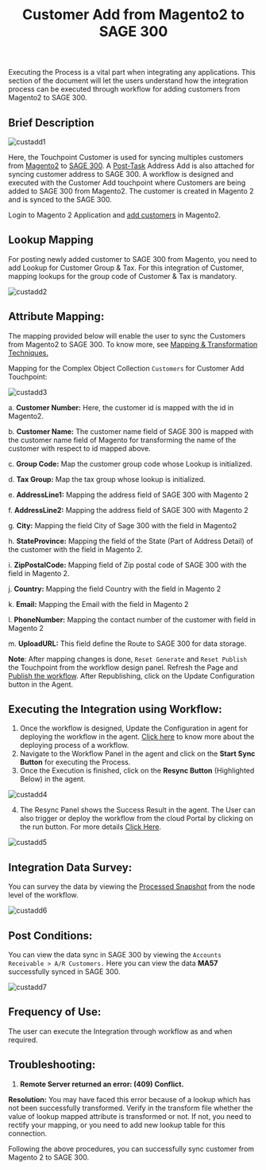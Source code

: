 ﻿---
title: "Customer Add from Magento2 to SAGE 300"
toc: true
tag: developers
category: "Integration"
menus: 
    sagemagentointegration:
        title: "Customer Add"
        icon: fa fa-wpexplorer
        identifier: sage300magecustomeradd
---

Executing the Process is a vital part when integrating any applications. This section of the document will let the users understand how the integration process can be executed through workflow for adding customers from Magento2 to SAGE  300.

## Brief Description

![custadd1](\staticfiles\integration\Sage300-Magento\custadd1.png)

Here, the Touchpoint Customer is used for syncing multiples customers from [Magento2](/connectors/Magento2/) to [SAGE 300](/connectors/sage300/). A [Post-Task](/transformation/handling-dependent-data/) Address Add is also attached for syncing customer address to SAGE 300. A workflow is designed and executed with the Customer Add touchpoint where Customers are being added to SAGE 300 from Magento2. The customer is created in Magento 2 and is synced to the SAGE 300.

Login to Magento 2 Application and [add customers](https://docs.magento.com/m2/ce/user_guide/customers/account-create.html) in Magento2.

## Lookup Mapping 

For posting newly added customer to SAGE 300 from Magento, you need to add Lookup for Customer Group & Tax. For this integration of Customer, mapping lookups for the group code of Customer & Tax is mandatory.

![custadd2](\staticfiles\integration\Sage300-Magento\custadd2.png)

## Attribute Mapping: 

The mapping provided below will enable the user to sync the Customers from Magento2 to SAGE 300. To know more, see [Mapping & Transformation Techniques.](/transformation/overview-usecase/)

Mapping for the Complex Object Collection `Customers` for Customer Add Touchpoint:

![custadd3](\staticfiles\integration\Sage300-Magento\custadd3.png)

a.	**Customer Number:** Here, the customer id is mapped with the id in Magento2.

b.	**Customer Name:** The customer name field of SAGE 300 is mapped with the customer name field of Magento for transforming the name of the customer with respect to id mapped above.

c.	**Group Code:** Map the customer group code whose Lookup is initialized.

d.	**Tax Group:** Map the tax group whose lookup is initialized.

e.	**AddressLine1:** Mapping the address field of SAGE 300 with Magento 2

f.	**AddressLine2:** Mapping the address field of SAGE 300 with Magento 2

g.	**City:** Mapping the field City of Sage 300 with the field in Magento2

h.	**StateProvince:** Mapping the field of the State (Part of Address Detail) of the customer with the field in Magento 2.

i.	**ZipPostalCode:**  Mapping field of Zip postal code of SAGE 300 with the field in Magento 2.

j.	**Country:** Mapping the field Country with the field in Magento 2

k.	**Email:** Mapping the Email with the field in Magento 2

l.	**PhoneNumber:** Mapping the contact number of the customer with field in Magento 2

m.	**UploadURL:** This field define the Route to SAGE 300 for data storage.


**Note**: After mapping changes is done, `Reset Generate` and `Reset Publish` the Touchpoint from the workflow design panel. Refresh the Page and [Publish the workflow](/workflow/deploying-and-executing/#publishing-a-workflow). After Republishing, click on the Update Configuration button in the Agent.

## Executing the Integration using Workflow:

1.	Once the workflow is designed, Update the Configuration in agent for deploying the workflow in the agent. [Click here](/workflow/deploying-and-executing/) to know more about the deploying process of a workflow.
2.	Navigate to the Workflow Panel in the agent and click on the **Start Sync Button** for executing the Process.
3.	Once the Execution is finished, click on the **Resync Button** (Highlighted Below) in the agent.

![custadd4](\staticfiles\integration\Sage300-Magento\custadd4.png)

4. The Resync Panel shows the Success Result in the agent. The User can also trigger or deploy the workflow from the cloud Portal by clicking on the run button. For more details [Click Here](/workflow/steps-to-create-your-first-workflow/#steps-to-workflow-creation).

![custadd5](\staticfiles\integration\Sage300-Magento\custadd5.png)

## Integration Data Survey:

You can survey the data by viewing the [Processed Snapshot](/workflow/list-of-snapshot/) from the node level of the workflow.

![custadd6](\staticfiles\integration\Sage300-Magento\custadd6.png)

## Post Conditions:
You can view the data sync in SAGE 300 by viewing the `Accounts Receivable > A/R Customers.`
Here you can view the data **MA57** successfully synced in SAGE 300.

![custadd7](\staticfiles\integration\Sage300-Magento\custadd7.png)

## Frequency of Use:

The user can execute the Integration through workflow as and when required. 

## Troubleshooting:

1.	**Remote Server returned an error: (409) Conflict.**

**Resolution:** You may have faced this error because of a lookup which has not been successfully transformed. Verify in the transform file whether the value of lookup mapped attribute is transformed or not. If not, you need to rectify your mapping, or you need to add new lookup table for this connection.

Following the above procedures, you can successfully sync customer from Magento 2 to SAGE 300.





